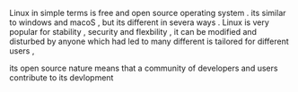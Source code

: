 Linux in simple terms  is free and open source operating  system . its similar to windows and macoS , but its different in severa ways
. Linux is very popular  for stability ,  security  and flexbility , it can be  modified  and disturbed by anyone which  had led to many different is tailored for different  users , 

 its open  source  nature  means that a community of developers  and users contribute  to its devlopment 

